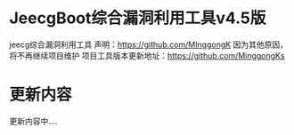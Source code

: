 # JeecgBoot综合漏洞利用工具v4.5版
jeecg综合漏洞利用工具
声明：https://github.com/MInggongK 
因为其他原因，将不再继续项目维护
项目工具版本更新地址：https://github.com/MinggongKs

# 更新内容
更新内容中....

